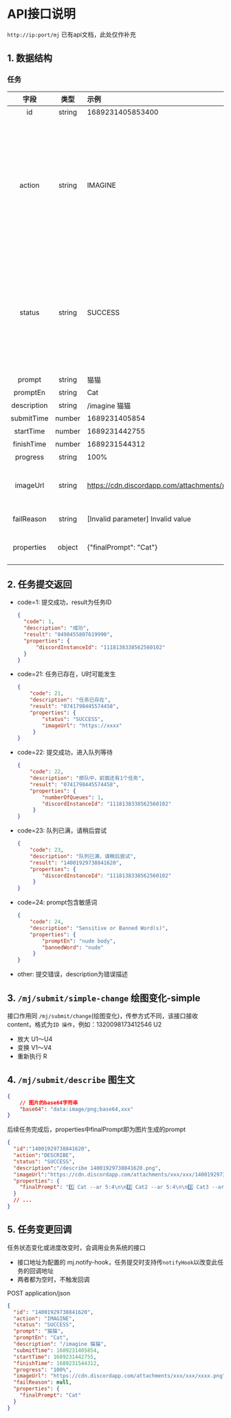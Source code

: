 # API接口说明

`http://ip:port/mj` 已有api文档，此处仅作补充

## 1. 数据结构

### 任务
| 字段 | 类型 | 示例 | 描述 |
|:-----:|:----:|:----|:----|
| id | string | 1689231405853400 | 任务ID |
| action | string | IMAGINE | 任务类型: IMAGINE（绘图）、UPSCALE（选中放大）、VARIATION（选中变换）、REROLL（重新执行）、DESCRIBE（图生文）、BLEAND（图片混合） |
| status | string | SUCCESS | 任务状态: NOT_START（未启动）、SUBMITTED（已提交处理）、IN_PROGRESS（执行中）、FAILURE（失败）、SUCCESS（成功） |
| prompt | string | 猫猫 | 提示词 |
| promptEn | string | Cat | 英文提示词 |
| description | string | /imagine 猫猫 | 任务描述 |
| submitTime | number | 1689231405854 | 提交时间 |
| startTime | number | 1689231442755 | 开始执行时间 |
| finishTime | number | 1689231544312 | 结束时间 |
| progress | string | 100% | 任务进度 |
| imageUrl | string | https://cdn.discordapp.com/attachments/xxx/xxx/xxxx.png | 生成图片的url, 成功或执行中时有值，可能为png或webp |
| failReason | string | [Invalid parameter] Invalid value | 失败原因, 失败时有值 |
| properties | object | {"finalPrompt": "Cat"} | 任务的扩展属性，系统内部使用 |


## 2. 任务提交返回
- code=1: 提交成功，result为任务ID
    ```json
    {
      "code": 1,
      "description": "成功",
      "result": "8498455807619990",
      "properties": {
          "discordInstanceId": "1118138338562560102"
      }
    }
    ```
- code=21: 任务已存在，U时可能发生
    ```json
    {
        "code": 21,
        "description": "任务已存在",
        "result": "0741798445574458",
        "properties": {
            "status": "SUCCESS",
            "imageUrl": "https://xxxx"
         }
    }
    ```
- code=22: 提交成功，进入队列等待
    ```json
    {
        "code": 22,
        "description": "排队中，前面还有1个任务",
        "result": "0741798445574458",
        "properties": {
            "numberOfQueues": 1,
            "discordInstanceId": "1118138338562560102"
         }
    }
    ```
- code=23: 队列已满，请稍后尝试
    ```json
    {
        "code": 23,
        "description": "队列已满，请稍后尝试",
        "result": "14001929738841620",
        "properties": {
            "discordInstanceId": "1118138338562560102"
         }
    }
    ```
- code=24: prompt包含敏感词
    ```json
    {
        "code": 24,
        "description": "Sensitive or Banned Word(s)",
        "properties": {
            "promptEn": "nude body",
            "bannedWord": "nude"
         }
    }
    ```
- other: 提交错误，description为错误描述

## 3. `/mj/submit/simple-change` 绘图变化-simple
接口作用同 `/mj/submit/change`(绘图变化)，传参方式不同，该接口接收content，格式为`ID 操作`，例如：1320098173412546 U2

- 放大 U1～U4
- 变换 V1～V4
- 重新执行 R

## 4. `/mj/submit/describe` 图生文
```json
{
    // 图片的base64字符串
    "base64": "data:image/png;base64,xxx"
}
```

后续任务完成后，properties中finalPrompt即为图片生成的prompt
```json
{
  "id":"14001929738841620",
  "action":"DESCRIBE",
  "status": "SUCCESS",
  "description":"/describe 14001929738841620.png",
  "imageUrl":"https://cdn.discordapp.com/attachments/xxx/xxx/14001929738841620.png",
  "properties": {
    "finalPrompt": "1️⃣ Cat --ar 5:4\n\n2️⃣ Cat2 --ar 5:4\n\n3️⃣ Cat3 --ar 5:4\n\n4️⃣ Cat4 --ar 5:4"
  }
  // ...
}
```

## 5. 任务变更回调
任务状态变化或进度改变时，会调用业务系统的接口
- 接口地址为配置的 mj.notify-hook，任务提交时支持传`notifyHook`以改变此任务的回调地址
- 两者都为空时，不触发回调

POST  application/json
```json
{
  "id": "14001929738841620",
  "action": "IMAGINE",
  "status": "SUCCESS",
  "prompt": "猫猫",
  "promptEn": "Cat",
  "description": "/imagine 猫猫",
  "submitTime": 1689231405854,
  "startTime": 1689231442755,
  "finishTime": 1689231544312,
  "progress": "100%",
  "imageUrl": "https://cdn.discordapp.com/attachments/xxx/xxx/xxxx.png",
  "failReason": null,
  "properties": {
    "finalPrompt": "Cat"
  }
}
```
